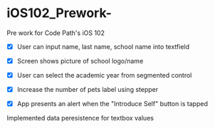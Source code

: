 # iOS102_Prework-
Pre work for Code Path's iOS 102
- [x] User can input name, last name, school name into textfield
- [x] Screen shows picture of school logo/name
- [x] User can select the academic year from segmented control
- [x] Increase the number of pets label using stepper
- [x] App presents an alert when the "Introduce Self" button is tapped


Implemented data peresistence for textbox values
